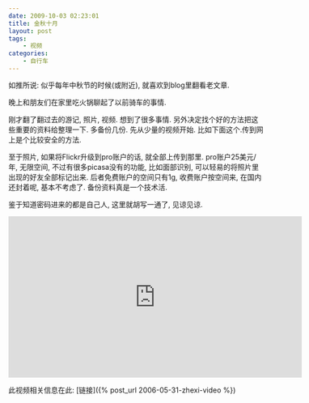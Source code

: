 ```yaml
---
date: 2009-10-03 02:23:01
title: 金秋十月
layout: post
tags:
    - 视频
categories:
    - 自行车
---
```

如推所说: 似乎每年中秋节的时候(或附近), 就喜欢到blog里翻看老文章.

晚上和朋友们在家里吃火锅聊起了以前骑车的事情.

刚才翻了翻过去的游记, 照片, 视频. 想到了很多事情. 另外决定找个好的方法把这些重要的资料给整理一下. 多备份几份. 先从少量的视频开始. 比如下面这个.传到网上是个比较安全的方法.

至于照片, 如果将Flickr升级到pro账户的话, 就全部上传到那里. pro账户25美元/年, 无限空间, 不过有很多picasa没有的功能, 比如面部识别, 可以轻易的将照片里出现的好友全部标记出来. 后者免费账户的空间只有1g, 收费账户按空间来, 在国内还封着呢, 基本不考虑了. 备份资料真是一个技术活.

鉴于知道密码进来的都是自己人, 这里就胡写一通了, 见谅见谅.

<iframe src="http://player.vimeo.com/video/6876599?title=0&amp;byline=0&amp;portrait=0" width="580" height="319" frameborder="0" webkitAllowFullScreen mozallowfullscreen allowFullScreen></iframe>

此视频相关信息在此: [链接]({% post_url 2006-05-31-zhexi-video %})
